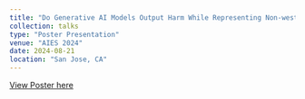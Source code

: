 ```yaml
---
title: "Do Generative AI Models Output Harm While Representing Non-western Cultures: Evidence from a Community-Centered Approach"
collection: talks
type: "Poster Presentation"
venue: "AIES 2024"
date: 2024-08-21
location: "San Jose, CA"
---
```


[View Poster here](https://www.canva.com/design/DAGTfqKoTqo/0Kc4Mg2r3X6OQGBsSCrZcw/view?utm_content=DAGTfqKoTqo&utm_campaign=designshare&utm_medium=link2&utm_source=uniquelinks&utlId=h1722fc8e94)
